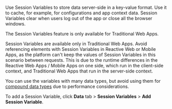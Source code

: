 
Use Session Variables to store data server-side in a key-value format. Use it to cache, for example, for configurations and app context data. Session Variables clear when users log out of the app or close all the browser windows.

<div class="info" markdown="1">

The Session Variables feature is only available for Traditional Web Apps.

</div>

Session Variables are available only in Traditional Web Apps. Avoid referencing elements with Session Variables in Reactive Web or Mobile Apps, as the platform can't keep the values of Session Variables in this scenario between requests. This is due to the runtime differences in the Reactive Web Apps / Mobile Apps on one side, which run in the client-side context, and Traditional Web Apps that run in the server-side context.

You can use the variables with many data types, but avoid using them for [compound data types](<../../data/data-types/available-data-types.md>) due to performance considerations.

To add a Session Variable, click **Data** tab > **Session Variables** > **Add Session Variable**.

